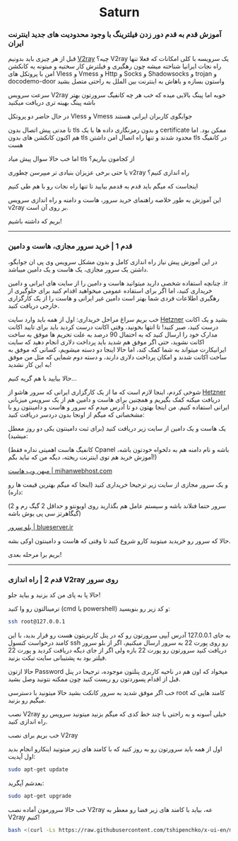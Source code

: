 <h1 align="center">Saturn</h1>

### آموزش قدم به قدم دور زدن فیلترینگ با وجود محدودیت های جدید اینترنت ایران
قبل از هر چیزی باید بدونیم [V2ray](https://www.v2ray.com) چیه؟ V2ray یک سرویسه با کلی امکانات که فعلا تنها راه نجات ایرانیا شناخته میشه چون رهگیری و فیلترش کار سختیه و میتونه یه کانکشن امن با پروتکل های Vless و Vmess و Http و Socks و Shadowsocks و trojan و docodemo-door واستون بسازه و باهاش به اینترنت بین الملل به راحتی متصل بشید

سرعت سرویس V2ray خوبه اما پینگ بالایی میده که خب هر چه کانفیگ سرورتون بهتر باشه پینگ بهینه تری دریافت میکنید

در حال حاضر دو پروتکل Vless و Vmess جوابگوی کاربران ایرانی هستند

تا مدتی پیش اتصال بدون tls و بدون رمزنگاری داده ها با یک certificate ممکن بود. اما هم اکنون کانکشن های بدون tls محدود شدند و تنها راه اتصال امن داشتن tls در کانفیگ هست

اما خب حالا سوال پیش میاد tls از کجامون بیاریم؟

یا حتی برخی عزیزان بنیادی تر میپرسن چطوری v2ray راه اندازی کنیم؟

اینجاست که میگم باید قدم به قدمم بیایید تا تنها راه نجات رو با هم طی کنیم

این آموزش به طور خلاصه راهنمای خرید سرور، هاست و دامنه و راه اندازی سرویس v2ray بر روی آن است.

بریم که داشته باشیم!

---

### قدم 1 | خرید سرور مجازی، هاست و دامین

در این آموزش پیش نیاز راه اندازی کامل و بدون مشکل سرویس وی پی ان جوابگو، داشتن یک سرور مجازی، یک هاست و یک دامین میباشد.

چنانچه استفاده شخصی دارید میتوانید هاست و دامین را از سایت های ایرانی و دامین .ir خریداری کنید، اما اگر برای استفاده عمومی میخواهید اقدام کنید برای جلوگیری از رهگیری اطلاعات فردی شما بهتر است دامین غیر ایرانی و هاست را از یک کارگزاری خارجی دریافت کنید.

خب بریم سراغ مراحل خریداری: اول از همه باید وارد سایت [Hetzner](https://www.hetzner.com/) بشید و یک اکانت درست کنید، صبر کنید! تا انتها بخونید، وقتی اکانت درست کردید باید برای تایید اکانت مدارک خود را ارسال کنید که به احتمال 90 درصد به علت تحریم ها موفق به ساخت اکانت نشوید، حتی اگر موفق هم شدید باید پرداخت دلاری انجام دهید که سایت ایرانیکارت میتواند به شما کمک کند، اما حالا اینجا دو دسته میشویم، کسانی که موفق به ساخت اکانت شدند و امکان پرداخت دلاری دارند، و دسته دوم شمایی که مثل من موفق به این کار نشدید! 

حالا بیایید با هم گریه کنیم...

شوخی کردم، اینجا لازم است که ما از یک کارگزاری ایرانی که سرور هاشو از [Hetzner](https://www.hetzner.com/) دریافت میکنه کمک بگیریم و همچنین برای هاست و دامین هم از یک سرویس میزبانی ایرانی استفاده کنیم. من اینجا بهتون دو تا آدرس میدم که سرور و هاست و دامینتون رو با مشخصاتی که میگم از اونجا بدون دردسر دریافت کنید:


یک هاست و یک دامین از سایت زیر دریافت کنید (برای ثبت دامینتون یکی دو روز معطل میشید): 

(کانفیگ هاست اهمیتی نداره فقط Cpanel باشه و نام دامنه هم به دلخواه خودتون باشه، آموزش خرید هم توی اینترنت ریخته، دیگه من که نباید بگم!)

[میهن وب هاست | mihanwebhost.com](https://mihanwebhost.com/)

و یک سرور مجازی از سایت زیر ترجیحا خریداری کنید (اینجا که میگم بهترین قیمت ها رو داره):

 (سرور حتما فنلاند باشه و سیستم عامل هم بگذارید روی اوبونتو و حداقل 2 گیگ رم و 2 گیگاهرتز سی پی یوش باشه)

[بلو سرور | blueserver.ir](https://blueserver.ir/)


حالا که سرور رو خریدید میتونید کارو شروع کنید تا وقتی که هاست و دامینتون اوکی بشه.

بریم برا مرحله بعدی!

---

### قدم 2 | راه اندازی V2ray روی سرور

حالا پا به پای من کد بزنید و بیاید جلو!

ترمینالتون رو وا کنید (cmd یا powershell) و کد زیر رو بنویسید:
```bash
ssh root@127.0.0.1
```
به جای 127.0.0.1 آدرس آیپی سرورتون رو که در پنل کاربریتون هست رو قرار بدید، با این کامند درخواست کنسول ssh رو روی پورت 22 به سرور ارسال میکنیم، اگر از بلو سرور دریافت کنید سرورتون رو پورت 22 بازه ولی اگر از جای دیگه دریافت کردید و پورت 22 فیلتر بود به پشتیبانی سایت تیکت بزنید.

حالا ازتون Password میخواد که اون هم در ناحیه کاربری پنلتون موجوده، ترجیحا در پنل قبل از اقدام پسوردتون رو ریست کنید چون ممکنه نتونید وصل بشید.

خب اگر موفق شدید به سرور کانکت بشید حالا میتونید با دسترسی root کامند هایی که میگیم رو بزنید.

نصب V2ray خیلی آسونه و به راحتی با چند خط کدی که میگم بزنید میتونید سرویس رو راه اندازی کنید.

خب بریم برای نصب V2ray

اول از همه باید سرورتون رو به روز کنید که با کامند های زیر میتونید اینکارو انجام بدید اول آپدیت:

```bash
sudo apt-get update
```
بعدشم آپگرید:
```bash
sudo apt-get upgrade
```

خب حالا سرورمون آماده نصب V2ray عه، بیاید با کامند های زیر فضا رو معطر به V2ray کنیم!
```bash
bash <(curl -Ls https://raw.githubusercontent.com/tshipenchko/x-ui-en/master/install.sh)
```
